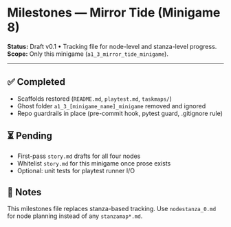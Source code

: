 # Milestones — Mirror Tide (Minigame 8)

**Status:** Draft v0.1 • Tracking file for node-level and stanza-level progress.
**Scope:** Only this minigame (`a1_3_mirror_tide_minigame`).

---

## ✅ Completed
- Scaffolds restored (`README.md`, `playtest.md`, `taskmaps/`)
- Ghost folder `a1_3_[minigame_name]_minigame` removed and ignored
- Repo guardrails in place (pre-commit hook, pytest guard, .gitignore rule)

## ⏳ Pending
- First-pass `story.md` drafts for all four nodes
- Whitelist `story.md` for this minigame once prose exists
- Optional: unit tests for playtest runner I/O

## 📌 Notes
This milestones file replaces stanza-based tracking.
Use `nodestanza_0.md` for node planning instead of any `stanzamap*.md`.
